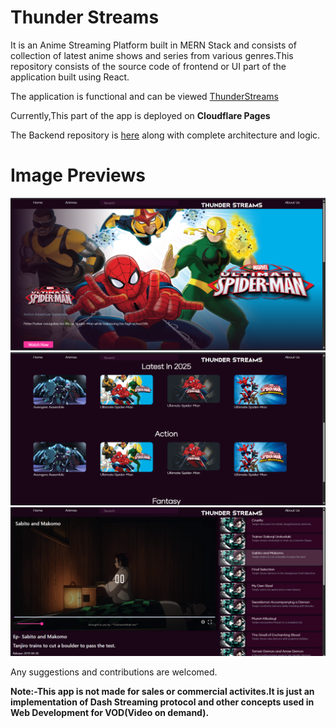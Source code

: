 # Thunder Streams

It is an Anime Streaming Platform built in MERN Stack and consists of collection of latest anime shows and series from various genres.This repository consists of the source code of frontend or UI part of the application built using React.

The application is functional and can be viewed [ThunderStreams](https://thunderstreams-front.pages.dev)

Currently,This part of the app is deployed on **Cloudflare Pages**

The Backend repository is [here](https://github.com/ppomega/thunderstreams_back) along with complete architecture and logic.

# Image Previews

![Image1](i1.png)
![Image2](i2.png)
![Image3](i3.png)

Any suggestions and contributions are welcomed.

**Note:-This app is not made for sales or commercial activites.It is just an implementation of Dash Streaming protocol and other concepts used in Web Development for VOD(Video on demand).**
